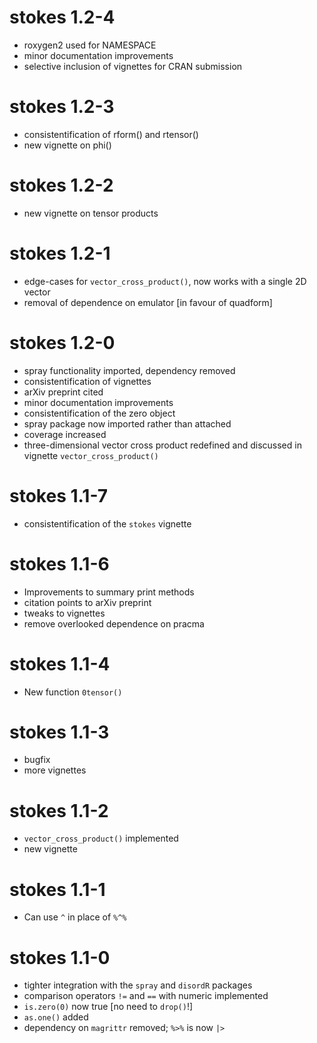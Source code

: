 # stokes 1.2-4

- roxygen2 used for NAMESPACE
- minor documentation improvements
- selective inclusion of vignettes for CRAN submission

# stokes 1.2-3

- consistentification of rform() and rtensor()
- new vignette on phi()


# stokes 1.2-2

- new vignette on tensor products


# stokes 1.2-1

- edge-cases for `vector_cross_product()`, now works with a single 2D vector
- removal of dependence on emulator [in favour of quadform]

# stokes 1.2-0

- spray functionality imported, dependency removed
- consistentification of vignettes
- arXiv preprint cited
- minor documentation improvements
- consistentification of the zero object
- spray package now imported rather than attached
- coverage increased
- three-dimensional vector cross product redefined and discussed in vignette `vector_cross_product()`

# stokes 1.1-7

- consistentification of the `stokes` vignette

# stokes 1.1-6

- Improvements to summary print methods
- citation points to arXiv preprint
- tweaks to vignettes
- remove overlooked dependence on pracma

# stokes 1.1-4

- New function `0tensor()`

# stokes 1.1-3

- bugfix
- more vignettes

# stokes 1.1-2

- `vector_cross_product()` implemented
- new vignette

# stokes 1.1-1

- Can use `^` in place of `%^%`

# stokes 1.1-0

- tighter integration with the `spray` and `disordR` packages
- comparison operators `!=` and `==` with numeric implemented
- `is.zero(0)` now true [no need to `drop()`!]
- `as.one()` added
- dependency on `magrittr` removed; `%>%` is now `|>`
